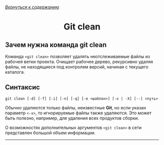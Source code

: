 [*Вернуться к содержанию*](/readme.md)

<h1 align="center">Git clean</h1>

## Зачем нужна команда git clean

Команда `<git clean>` позволяет удалять неотслеживаемые файлы из рабочей ветки проекта. Очищает рабочее дерево, рекурсивно удаляя файлы, не находящиеся под контролем версий, начиная с текущего каталога.

## Синтаксис

```
git clean [-d] [-f] [-i] [-n] [-q] [-e <шаблон>] [-x | -X] [--] <путь>
```

Обычно удаляются только файлы, неизвестные **Git**, но если указан параметр `<-x>`, то игнорируемые файлы также удаляются. Это может быть полезно, например, для удаления всех продуктов сборки.

О возможностях дополнительных аргументов `<git clean>` в сети представлен большой объем информации.

---